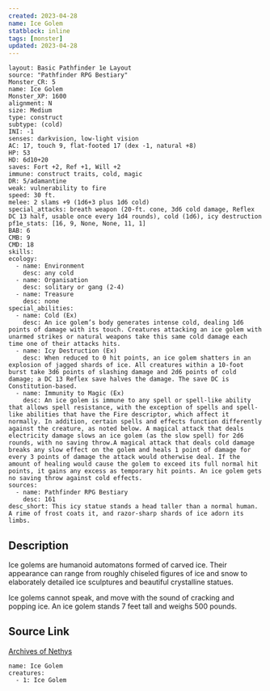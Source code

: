 ```yaml
---
created: 2023-04-28
name: Ice Golem
statblock: inline
tags: [monster]
updated: 2023-04-28
---
```

```statblock
layout: Basic Pathfinder 1e Layout
source: "Pathfinder RPG Bestiary"
Monster_CR: 5
name: Ice Golem
Monster_XP: 1600
alignment: N
size: Medium
type: construct
subtype: (cold)
INI: -1
senses: darkvision, low-light vision
AC: 17, touch 9, flat-footed 17 (dex -1, natural +8)
HP: 53
HD: 6d10+20
saves: Fort +2, Ref +1, Will +2
immune: construct traits, cold, magic
DR: 5/adamantine
weak: vulnerability to fire
speed: 30 ft.
melee: 2 slams +9 (1d6+3 plus 1d6 cold)
special_attacks: breath weapon (20-ft. cone, 3d6 cold damage, Reflex DC 13 half, usable once every 1d4 rounds), cold (1d6), icy destruction
pf1e_stats: [16, 9, None, None, 11, 1]
BAB: 6
CMB: 9
CMD: 18
skills: 
ecology:
  - name: Environment
    desc: any cold
  - name: Organisation
    desc: solitary or gang (2-4)
  - name: Treasure
    desc: none
special_abilities:
  - name: Cold (Ex)
    desc: An ice golem’s body generates intense cold, dealing 1d6 points of damage with its touch. Creatures attacking an ice golem with unarmed strikes or natural weapons take this same cold damage each time one of their attacks hits.
  - name: Icy Destruction (Ex)
    desc: When reduced to 0 hit points, an ice golem shatters in an explosion of jagged shards of ice. All creatures within a 10-foot burst take 3d6 points of slashing damage and 2d6 points of cold damage; a DC 13 Reflex save halves the damage. The save DC is Constitution-based.
  - name: Immunity to Magic (Ex)
    desc: An ice golem is immune to any spell or spell-like ability that allows spell resistance, with the exception of spells and spell-like abilities that have the Fire descriptor, which affect it normally. In addition, certain spells and effects function differently against the creature, as noted below. A magical attack that deals electricity damage slows an ice golem (as the slow spell) for 2d6 rounds, with no saving throw.A magical attack that deals cold damage breaks any slow effect on the golem and heals 1 point of damage for every 3 points of damage the attack would otherwise deal. If the amount of healing would cause the golem to exceed its full normal hit points, it gains any excess as temporary hit points. An ice golem gets no saving throw against cold effects.
sources:
  - name: Pathfinder RPG Bestiary
    desc: 161
desc_short: This icy statue stands a head taller than a normal human. A rime of frost coats it, and razor-sharp shards of ice adorn its limbs.
```
## Description
Ice golems are humanoid automatons formed of carved ice. Their appearance can range from roughly chiseled figures of ice and snow to elaborately detailed ice sculptures and beautiful crystalline statues.

Ice golems cannot speak, and move with the sound of cracking and popping ice. An ice golem stands 7 feet tall and weighs 500 pounds.
## Source Link
[Archives of Nethys](https://aonprd.com/MonsterDisplay.aspx?ItemName=Ice%20Golem)
```encounter-table
name: Ice Golem
creatures:
  - 1: Ice Golem
```
